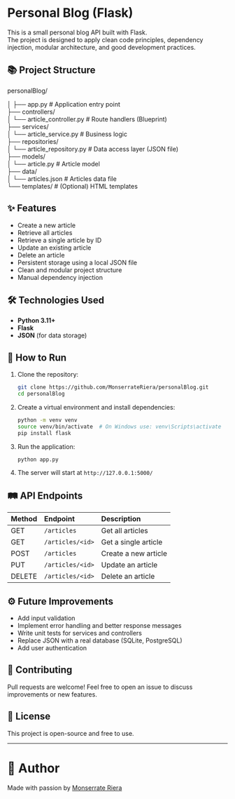 # Personal Blog (Flask)

This is a small personal blog API built with Flask.  
The project is designed to apply clean code principles, dependency injection, modular architecture, and good development practices.

## 📚 Project Structure

personalBlog/   


│ ├── app.py # Application entry point   
├── controllers/   
│ └── article_controller.py # Route handlers (Blueprint)  
├── services/   
│ └── article_service.py # Business logic   
├── repositories/   
│ └── article_repository.py # Data access layer (JSON file)   
├── models/   
│ └── article.py # Article model   
├── data/   
│ └── articles.json # Articles data file   
└── templates/ # (Optional) HTML templates  


## ✨ Features

- Create a new article
- Retrieve all articles
- Retrieve a single article by ID
- Update an existing article
- Delete an article
- Persistent storage using a local JSON file
- Clean and modular project structure
- Manual dependency injection

## 🛠️ Technologies Used

- **Python 3.11+**
- **Flask**
- **JSON** (for data storage)

## 🚀 How to Run

1. Clone the repository:
    ```bash
    git clone https://github.com/MonserrateRiera/personalBlog.git
    cd personalBlog
    ```

2. Create a virtual environment and install dependencies:
    ```bash
    python -m venv venv
    source venv/bin/activate  # On Windows use: venv\Scripts\activate
    pip install flask
    ```

3. Run the application:
    ```bash
    python app.py
    ```

4. The server will start at `http://127.0.0.1:5000/`

## 🛤️ API Endpoints

| Method | Endpoint                   | Description            |
|:-------|:----------------------------|:-----------------------|
| GET    | `/articles`                 | Get all articles        |
| GET    | `/articles/<id>`            | Get a single article    |
| POST   | `/articles`                 | Create a new article    |
| PUT    | `/articles/<id>`            | Update an article       |
| DELETE | `/articles/<id>`            | Delete an article       |

## ⚙️ Future Improvements

- Add input validation
- Implement error handling and better response messages
- Write unit tests for services and controllers
- Replace JSON with a real database (SQLite, PostgreSQL)
- Add user authentication

## 🤝 Contributing

Pull requests are welcome! Feel free to open an issue to discuss improvements or new features.

## 📄 License

This project is open-source and free to use.

---

# 🙌 Author

Made with passion by [Monserrate Riera](https://github.com/MonserrateRiera)

